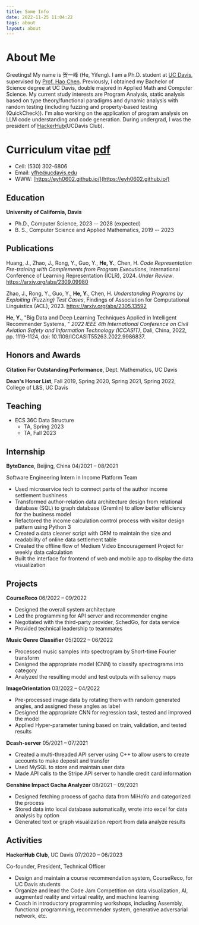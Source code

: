 ```yaml
---
title: Some Info
date: 2022-11-25 11:04:22
tags: about
layout: about
---
```


# About Me

Greetings! My name is 贺一峰 (He, Yifeng).
I am a Ph.D. student at [UC Davis](https://www.ucdavis.edu),
supervised by [Prof. Hao Chen](https://www.cs.ucdavis.edu/~hchen/).
Previously, I obtained my Bachelor of Science degree at UC Davis,
double majored in Applied Math and Computer Science.
My current study interests are Program Analysis, static analysis based on type theory/functional paradigms
and dynamic analysis with random testing (including fuzzing and property-based testing (QuickCheck)).
I'm also working on the application of program analysis on LLM code understanding and code generation.
During undergrad, I was the president of [HackerHub](https://hackerhub-ucdavis.github.io/)(UCDavis Club).

<!-- Apart from academics, my interests cover more topics.
I am a gamer. My favorite games are Pokemon(s), The Witcher 3, Monster Hunter, Clash of Clans, and Genshin Impact.
I also love music (from an audiophile perspective) and [photography](https://www.instagram.com/ethan0he1/)! -->

# Curriculum vitae [pdf](./yfhe-cv.pdf)

- Cell: (530) 302-6806
- Email: yfhe@ucdavis.edu
- WWW: [https://eyh0602.github.io/](https://eyh0602.github.io/)

## Education

**University of California, Davis**

- Ph.D., Computer Science, 2023 -- 2028 (expected)
- B. S., Computer Science and Applied Mathematics, 2019 -- 2023

## Publications
Huang, J., Zhao, J., Rong, Y., Guo, Y., **He, Y.**, Chen, H.
_Code Representation Pre-training with Complements from Program Executions_,
International Conference of Learning Representation (ICLR), 2024. _Under Review_.
https://arxiv.org/abs/2309.09980

Zhao, J., Rong, Y., Guo, Y., **He, Y.**, Chen, H. _Understanding Programs by Exploiting (Fuzzing) Test Cases_,
Findings of Association for Computational Linguistics (ACL), 2023. https://arxiv.org/abs/2305.13592

**He, Y.**, "Big Data and Deep Learning Techniques Applied in Intelligent Recommender Systems, "
_2022 IEEE 4th International Conference on Civil Aviation Safety and Information Technology (ICCASIT)_,
Dali, China, 2022, pp. 1119-1124, doi: 10.1109/ICCASIT55263.2022.9986837.

<!-- ## Research

**Computer Security Lab at UC Davis** 10/2022 - present

- Work with one PhD candidate, researchers from Tencent AI Lab, and Prof. Hao Chen on the frontend of programming language embedding.
- Generate fuzzing data (program-level IO pairs) for fine-tuning (Fuzz-tuning) LLM and achieved SOTA on downstream tasks.
- Generate fuzzing data (program-level IO pairs) for pre-training (Fuzz-pretrain) LLM.
- Proposed new tasks for evaluating testcase generation by LLM.
- Instrument open-source projects to generate function-level fuzzing IO-pairs via LLVM Pass.

**Path Academics** 02/2022 - 07/2022

- Conducted research on neural network and its application in AI under the supervision of Prof. Pavlos Protopapas from Harvard
- Attended workshops on gradient descent algorithm, neural network optimizers, regularization of neural network, and other related concepts and architecture
- Analyzed and compared models of deep learning algorithms application,
- Made automatic differentiation to activation functions by hand, visualized receptive fields through max-pooling
- Composed independently the research paper for the IEEE international conference -->

## Honors and Awards

**Citation For Outstanding Performance**, Dept. Mathematics, UC Davis

**Dean's Honor List**, Fall 2019, Spring 2020, Spring 2021, Spring 2022, College of L&S, UC Davis

## Teaching

- ECS 36C Data Structure
  - TA, Spring 2023
  - TA, Fall 2023

## Internship

**ByteDance**, Beijing, China 04/2021 – 08/2021

Software Engineering Intern in Income Platform Team

- Used microservice tech to connect parts of the author income settlement bushiness
- Transformed author-relation data architecture design from relational database (SQL) to graph database (Gremlin) to allow better efficiency for the business model
- Refactored the income calculation control process with visitor design pattern using Python 3
- Created a data cleaner script with ORM to maintain the size and readability of online data settlement table
- Created the offline flow of Medium Video Encouragement Project for weekly data calculation
- Built the interface for frontend of web and mobile app to display the data visualization

## Projects

**CourseReco** 06/2022 – 09/2022

- Designed the overall system architecture
- Led the programming for API server and recommender engine
- Negotiated with the third-party provider, SchedGo, for data service
- Provided technical leadership to teammates

**Music Genre Classifier** 05/2022 – 06/2022

- Processed music samples into spectrogram by Short-time Fourier transform
- Designed the appropriate model (CNN) to classify spectrograms into category
- Analyzed the resulting model and test outputs with saliency maps

**ImageOrientation** 03/2022 – 04/2022

- Pre-processed image data by rotating them with random generated angles, and assigned these angles as label
- Designed the appropriate CNN for regression task, tested and improved the model
- Applied Hyper-parameter tuning based on train, validation, and tested results

**Dcash-server** 05/2021 – 07/2021

- Created a multi-threaded API server using C++ to allow users to create accounts to make deposit and transfer
- Used MySQL to store and maintain user data
- Made API calls to the Stripe API server to handle credit card information

**Genshine Impact Gacha Analyzer** 08/2021 – 09/2021

- Designed fetching process of gacha data from MiHoYo and categorized the process
- Stored data into local database automatically, wrote into excel for data analysis by option
- Generated text or graph visualization report from data analyze results

## Activities

**HackerHub Club**, UC Davis 07/2020 – 06/2023

Co-founder, President, Technical Officer

- Design and maintain a course recommendation system, CourseReco, for UC Davis students
- Organize and lead the Code Jam Competition on data visualization, AI, augmented reality and virtual reality, and machine learning
- Coach in introductory programming workshops, including Assembly, functional programming, recommender system, generative adversarial network, etc.
